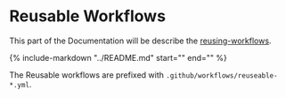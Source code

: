 # Reusable Workflows

This part of the Documentation will be describe the [reusing-workflows](https://docs.github.com/en/actions/learn-github-actions/reusing-workflows#overview).


{%
   include-markdown "../README.md"
   start="<!--td-workflows-start-->"
   end="<!--td-workflows-end-->"
%}

The Reusable workflows are prefixed with ```.github/workflows/reuseable-*.yml```.
